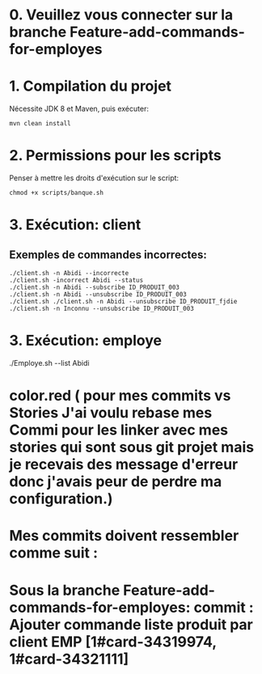 # 0. Veuillez vous connecter sur la branche Feature-add-commands-for-employes

# 1. Compilation du projet
Nécessite JDK 8 et Maven, puis exécuter:
```
mvn clean install
```
# 2. Permissions pour les scripts
Penser à mettre les droits d'exécution sur le script:
```
chmod +x scripts/banque.sh
```

# 3. Exécution: client

## Exemples de commandes incorrectes:
```
./client.sh -n Abidi --incorrecte
./client.sh -incorrect Abidi --status
./client.sh -n Abidi --subscribe ID_PRODUIT_003
./client.sh -n Abidi --unsubscribe ID_PRODUIT_003
./client.sh ./client.sh -n Abidi --unsubscribe ID_PRODUIT_fjdie
./client.sh -n Inconnu --unsubscribe ID_PRODUIT_003
```

# 3. Exécution: employe
./Employe.sh --list Abidi


# color.red ( pour mes commits vs Stories J'ai voulu rebase mes Commi pour les linker avec mes stories qui sont sous git projet mais je recevais des message d'erreur donc j'avais peur de perdre ma configuration.) 

# Mes commits doivent ressembler comme suit :
#  Sous la branche Feature-add-commands-for-employes: commit : Ajouter commande liste produit par client EMP [1#card-34319974, 1#card-34321111]


